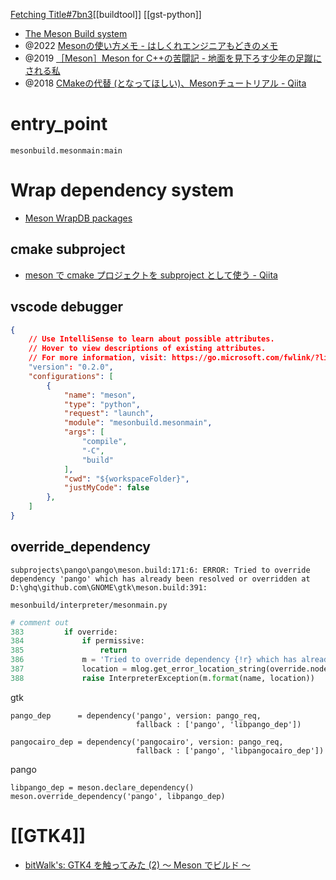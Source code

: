 [Fetching Title#7bn3](https://gitlab.freedesktop.org/xrdesktop/xrdesktop)[[buildtool]]
[[gst-python]]

- [The Meson Build system](https://mesonbuild.com/)
- @2022 [Mesonの使い方メモ - はしくれエンジニアもどきのメモ](https://cartman0.hatenablog.com/entry/2022/03/24/Meson%E3%81%AE%E4%BD%BF%E3%81%84%E6%96%B9%E3%83%A1%E3%83%A2)
- @2019 [［Meson］Meson for C++の苦闘記 - 地面を見下ろす少年の足蹴にされる私](https://onihusube.hatenablog.com/entry/2019/09/20/023511)
- @2018 [CMakeの代替 (となってほしい)、Mesonチュートリアル - Qiita](https://qiita.com/turenar/items/c727834fbf701beb47ef)

# entry_point

`mesonbuild.mesonmain:main`

# Wrap dependency system
- [Meson WrapDB packages](https://mesonbuild.com/Wrapdb-projects.html)

## cmake subproject
- [meson で cmake プロジェクトを subproject として使う - Qiita](https://qiita.com/syoyo/items/ad965b5127188c356074)

## vscode debugger
```json
{
    // Use IntelliSense to learn about possible attributes.
    // Hover to view descriptions of existing attributes.
    // For more information, visit: https://go.microsoft.com/fwlink/?linkid=830387
    "version": "0.2.0",
    "configurations": [
        {
            "name": "meson",
            "type": "python",
            "request": "launch",
            "module": "mesonbuild.mesonmain",
            "args": [
                "compile",
                "-C",
                "build"
            ],
            "cwd": "${workspaceFolder}",
            "justMyCode": false
        },
    ]
}
```

## override_dependency

```
subprojects\pango\pango\meson.build:171:6: ERROR: Tried to override dependency 'pango' which has already been resolved or overridden at D:\ghq\github.com\GNOME\gtk\meson.build:391:
```

`mesonbuild/interpreter/mesonmain.py`
```python
# comment out
383         if override:
384             if permissive:
385                 return
386             m = 'Tried to override dependency {!r} which has already been resolved or overridden at {}'
387             location = mlog.get_error_location_string(override.node.filename, override.node.lineno)
388             raise InterpreterException(m.format(name, location))
```
gtk
```
pango_dep      = dependency('pango', version: pango_req,
                            fallback : ['pango', 'libpango_dep'])

pangocairo_dep = dependency('pangocairo', version: pango_req,
                            fallback : ['pango', 'libpangocairo_dep'])				
```

pango
```meson
libpango_dep = meson.declare_dependency()
meson.override_dependency('pango', libpango_dep)
```



# [[GTK4]]
- [bitWalk's: GTK4 を触ってみた (2) ～ Meson でビルド ～](https://bitwalk.blogspot.com/2020/12/gtk4-2-meson.html)
	